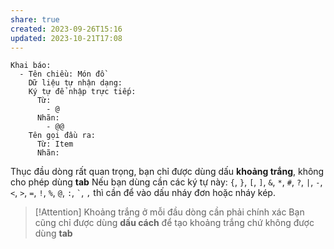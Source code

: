 ```yaml
---
share: true
created: 2023-09-26T15:16
updated: 2023-10-21T17:08
---
```

```
Khai báo:
  - Tên chiều: Món đồ
    Dữ liệu tự nhận dạng: 
    Ký tự để nhập trực tiếp:
      Từ:
        - @
      Nhãn:
        - @@
    Tên gọi đầu ra:
      Từ: Item
      Nhãn:  
```
Thục đầu dòng rất quan trọng, bạn chỉ được dùng dấu **khoảng trắng**, không cho phép dùng **tab**
Nếu bạn dùng cần các ký tự này: `{`, `}`, `[`, `]`, `&`, `*`, `#`, `?`, `|`, `-`, `<`, `>`, `=`, `!`, `%`, `@`, `:`, `` ` ``, `,` thì cần để vào dấu nháy đơn hoặc nháy kép.

> [!Attention] Khoảng trắng ở mỗi đầu dòng cần phải chính xác
>  Bạn cũng chỉ được dùng **dấu cách** để tạo khoảng trắng chứ không được dùng **tab**
